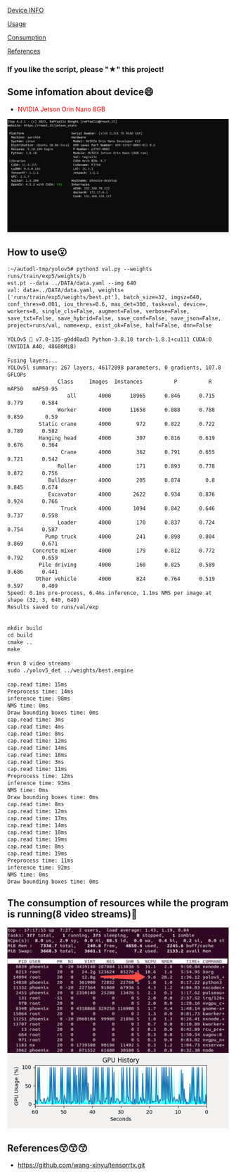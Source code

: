 
[Device INFO](#Some-infomation-about-device)

[Usage](#How-to-use)

[Consumption](#The-consumption-of-resources-while-the-program-is-running(8-video-streams))

[References](#References)

### If you like the script, please "★" this project!

## Some infomation about device😄

- <font color="red">NVIDIA Jetson Orin Nano 8GB</font>

![device.png](./imgs/device.png)

## How to use😮

```shell
:~/autodl-tmp/yolov5# python3 val.py --weights runs/train/exp5/weights/b
est.pt --data ../DATA/data.yaml --img 640
val: data=../DATA/data.yaml, weights=['runs/train/exp5/weights/best.pt'], batch_size=32, imgsz=640, conf_thres=0.001, iou_thres=0.6, max_det=300, task=val, device=, workers=8, single_cls=False, augment=False, verbose=False, save_txt=False, save_hybrid=False, save_conf=False, save_json=False, project=runs/val, name=exp, exist_ok=False, half=False, dnn=False

YOLOv5 🚀 v7.0-135-g9dd0ad3 Python-3.8.10 torch-1.8.1+cu111 CUDA:0 (NVIDIA A40, 48688MiB)

Fusing layers...
YOLOv5l summary: 267 layers, 46172898 parameters, 0 gradients, 107.8 GFLOPs
				Class     Images  Instances          P          R      mAP50   mAP50-95
                   all       4000      18965      0.846      0.715      0.779      0.584
                Worker       4000      11658      0.888      0.788      0.859       0.59
          Static crane       4000        972      0.822      0.722      0.789      0.582
          Hanging head       4000        307      0.816      0.619      0.676      0.364
                 Crane       4000        362      0.791      0.655      0.721      0.542
                Roller       4000        171      0.893      0.778      0.872      0.756
             Bulldozer       4000        205      0.874        0.8      0.845      0.674
             Excavator       4000       2622      0.934      0.876      0.924      0.766
                 Truck       4000       1094      0.842      0.646      0.737      0.558
                Loader       4000        170      0.837      0.724      0.754      0.587
            Pump truck       4000        241      0.898      0.804      0.869      0.671
        Concrete mixer       4000        179      0.812      0.772      0.792      0.659
          Pile driving       4000        160      0.825      0.589      0.686      0.441
         Other vehicle       4000        824      0.764      0.519      0.597      0.409
Speed: 0.1ms pre-process, 6.4ms inference, 1.1ms NMS per image at shape (32, 3, 640, 640)
Results saved to runs/val/exp


mkdir build
cd build
cmake ..
make 

#run 8 video streams
sudo ./yolov5_det ../weights/best.engine 

cap.read time: 15ms
Preprocess time: 14ms
inference time: 98ms
NMS time: 0ms
Draw bounding boxes time: 0ms
cap.read time: 3ms
cap.read time: 4ms
cap.read time: 8ms
cap.read time: 12ms
cap.read time: 14ms
cap.read time: 18ms
cap.read time: 3ms
cap.read time: 11ms
Preprocess time: 12ms
inference time: 93ms
NMS time: 0ms
Draw bounding boxes time: 0ms
cap.read time: 8ms
cap.read time: 12ms
cap.read time: 17ms
cap.read time: 14ms
cap.read time: 18ms
cap.read time: 19ms
cap.read time: 8ms
cap.read time: 19ms
Preprocess time: 11ms
inference time: 92ms
NMS time: 0ms
Draw bounding boxes time: 0ms
```



## The consumption of resources while the program is running(8 video streams)🚀

![top](./imgs/top.png)
![GPU](./imgs/GPU.png)

## References😙😙😙
- https://github.com/wang-xinyu/tensorrtx.git
